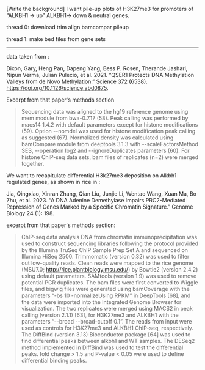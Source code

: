 [Write the background]
I want pile-up plots of H3K27me3 for promoters of “ALKBH1 -> up” ALKBH1-> down & neutral genes.

thread 0:
download
trim
align
bamcompar
pileup

thread 1:
make bed files from gene sets

---

data taken from :

Dixon, Gary, Heng Pan, Dapeng Yang, Bess P. Rosen, Therande Jashari, Nipun Verma, Julian Pulecio, et al. 2021. “QSER1 Protects DNA Methylation Valleys from de Novo Methylation.” Science 372 (6538). https://doi.org/10.1126/science.abd0875.

Excerpt from that paper's methods section

>Sequencing data was aligned to the hg19 reference genome using mem module from bwa-0.7.17 (58). Peak calling was performed by macs14 1.4.2 with default parameters except for histone modifications (59). Option --nomdel was used for histone modification peak calling as suggested (67). Normalized density was calculated using bamCompare module from deeptools 3.1.3 with --scaleFactorsMethod SES, --operation log2 and --ignoreDuplicates parameters (60). For histone ChIP-seq data sets, bam files of replicates (n=2) were merged together.

We want to recapitulate differential H3k27me3 deposition on Alkbh1 regulated genes, as shown in rice in :

Jia, Qingxiao, Xinran Zhang, Qian Liu, Junjie Li, Wentao Wang, Xuan Ma, Bo Zhu, et al. 2023. “A DNA Adenine Demethylase Impairs PRC2-Mediated Repression of Genes Marked by a Specific Chromatin Signature.” Genome Biology 24 (1): 198.

excerpt from that paper's methods section:
>ChIP-seq data analysis
> DNA from chromatin immunoprecipitation was used to construct sequencing libraries following the protocol provided by the Illumina TruSeq ChIP Sample Prep Set A and sequenced on Illumina HiSeq 2500. Trimmomatic (version 0.32) was used to filter out low-quality reads. Clean reads were mapped to the rice genome (MSU7.0; http://rice.plantbiology.msu.edu/) by Bowtie2 (version 2.4.2) using default parameters. SAMtools (version 1.9) was used to remove potential PCR duplicates. The bam files were first converted to Wiggle files, and bigwig files were generated using bamCoverage with the parameters “-bs 10 -normalizeUsing RPKM” in DeepTools [68], and the data were imported into the Integrated Genome Browser for visualization. The two replicates were merged using MACS2 in peak calling (version 2.1.1) [63], for H3K27me3 and ALKBH1 with the parameters “--broad --broad-cutoff 0.1”. The reads from input were used as controls for H3K27me3 and ALKBH1 ChIP-seq, respectively. The DiffBind (version 3.13) Bioconductor package [64] was used to find differential peaks between alkbh1 and WT samples. The DESeq2 method implemented in DiffBind was used to test the differential peaks. fold change > 1.5 and P-value < 0.05 were used to define differential binding peaks.

